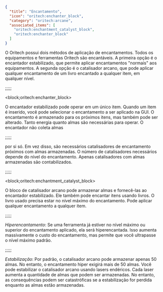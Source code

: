 ```json
{
  "title": "Encantamento",
  "icon": "oritech:enchanter_block",
  "category": "oritech:arcane",
  "associated_items": [
    "oritech:enchantment_catalyst_block",
    "oritech:enchanter_block"
  ]
}
```

O Oritech possui dois métodos de aplicação de encantamentos. Todos os equipamentos e ferramentas Oritech são encantáveis. A primeira opção é o encantador estabilizado, que permite aplicar encantamentos
"normais" aos equipamentos. A segunda opção é o catalisador arcano, que pode aplicar qualquer encantamento de um livro encantado a qualquer item, em qualquer nível.

;;;;;

<block;oritech:enchanter_block>

O encantador estabilizado pode operar em um único item. Quando um item é inserido, você pode selecionar o encantamento a ser aplicado na GUI.
O encantamento é armazenado para os próximos itens, mas também pode ser alterado.
Tanto energia quanto almas são necessárias para operar. O encantador não coleta almas

;;;;;

por si só. Em vez disso, são necessários catalisadores de encantamento próximos com almas armazenadas.
O número de catalisadores necessários depende do nível do encantamento. Apenas catalisadores com almas armazenadas são contabilizados.

;;;;;

<block;oritech:enchantment_catalyst_block>

O bloco de catalisador arcano pode armazenar almas e fornecê-las ao encantador estabilizado. Ele também pode encantar itens usando livros. O livro usado precisa estar no nível máximo do encantamento.
Pode aplicar qualquer encantamento a qualquer item.

;;;;;

*Hiperencantamento*:
Se uma ferramenta já estiver no nível máximo ou superior do encantamento aplicado, ela será hiperencantada. Isso aumenta massivamente o custo do encantamento, mas permite que você ultrapasse o nível máximo padrão.

;;;;;

*Estabilização*:
Por padrão, o catalisador arcano pode armazenar apenas 50 almas. No entanto, o encantamento hiper exigirá mais de 50 almas. Você pode estabilizar o catalisador arcano usando lasers endéricos. Cada laser
aumenta a quantidade de almas que podem ser armazenadas. No entanto, as consequências podem ser catastróficas se a estabilização for perdida enquanto as almas estão armazenadas.
